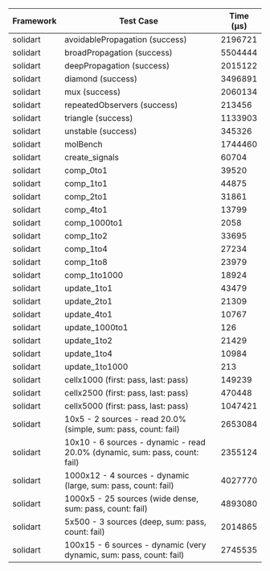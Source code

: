 | Framework | Test Case | Time (μs) |
| --- | --- | --- |
| solidart | avoidablePropagation (success) | 2196721 |
| solidart | broadPropagation (success) | 5504444 |
| solidart | deepPropagation (success) | 2015122 |
| solidart | diamond (success) | 3496891 |
| solidart | mux (success) | 2060134 |
| solidart | repeatedObservers (success) | 213456 |
| solidart | triangle (success) | 1133903 |
| solidart | unstable (success) | 345326 |
| solidart | molBench | 1744460 |
| solidart | create_signals | 60704 |
| solidart | comp_0to1 | 39520 |
| solidart | comp_1to1 | 44875 |
| solidart | comp_2to1 | 31861 |
| solidart | comp_4to1 | 13799 |
| solidart | comp_1000to1 | 2058 |
| solidart | comp_1to2 | 33695 |
| solidart | comp_1to4 | 27234 |
| solidart | comp_1to8 | 23979 |
| solidart | comp_1to1000 | 18924 |
| solidart | update_1to1 | 43479 |
| solidart | update_2to1 | 21309 |
| solidart | update_4to1 | 10767 |
| solidart | update_1000to1 | 126 |
| solidart | update_1to2 | 21429 |
| solidart | update_1to4 | 10984 |
| solidart | update_1to1000 | 213 |
| solidart | cellx1000 (first: pass, last: pass) | 149239 |
| solidart | cellx2500 (first: pass, last: pass) | 470448 |
| solidart | cellx5000 (first: pass, last: pass) | 1047421 |
| solidart | 10x5 - 2 sources - read 20.0% (simple, sum: pass, count: fail) | 2653084 |
| solidart | 10x10 - 6 sources - dynamic - read 20.0% (dynamic, sum: pass, count: fail) | 2355124 |
| solidart | 1000x12 - 4 sources - dynamic (large, sum: pass, count: fail) | 4027770 |
| solidart | 1000x5 - 25 sources (wide dense, sum: pass, count: fail) | 4893080 |
| solidart | 5x500 - 3 sources (deep, sum: pass, count: fail) | 2014865 |
| solidart | 100x15 - 6 sources - dynamic (very dynamic, sum: pass, count: fail) | 2745535 |
